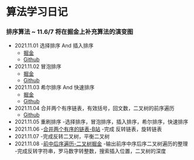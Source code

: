 # 算法学习日记
[1]:https://juejin.cn/post/7025625566283825183 "掘金"
[1-二叉树]:https://juejin.cn/post/7025625566283825183 "掘金"
[2]:https://github.com/pandapls/coding-code/tree/master "Github"
[合并两个有序的链表]:https://www.bilibili.com/video/BV1Kv411M7dh?spm_id_from=333.999.0.0 "bilibili"
### 排序算法 ~ 11.6/7 将在掘金上补充算法的演变图
- 2021.11.01 选择排序 And 插入排序
  - [掘金][1]
  - [Github][2]
- 2021.11.02 冒泡排序
  - [掘金][1]
  - [Github][2]
- 2021.11.03 希尔排序 And 快速排序
  - [掘金][1]
  - [Github][2]
- 2021.11.04 合并两个有序链表，有效括号，回文数，二叉树的前序遍历
  - [Github][2]
- 2021.11.05 重刷排序
  -选择排序，冒泡排序，插入排序，希尔排序，快速排序
- 2021.11.06 
  -[合并两个有序的链表-B站][合并两个有序的链表]
  -完成 反转链表，旋转链表
- 2021.11.07
  -完成反转二叉树，平衡二叉树
- 2021.11.08
  -[前中后序遍历-二叉树掘金][1-二叉树]
  -输出前序中序后序二叉树遍历的整理
  -完成反转字符串，罗马数字转整数，搜索插入位置，二叉树的深度
